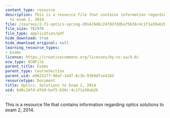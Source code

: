 ```yaml
---
content_type: resource
description: This is a resource file that contains information regarding optics solutions
  to exam 2, 2014.
file: /courses/2-71-optics-spring-2014/6d6c24fdd7ddbaf5636c4c1f1a30ab2b_MIT2_71S14_s14_quiz2_sols.pdf
file_size: 762976
file_type: application/pdf
hide_download: true
hide_download_original: null
learning_resource_types:
- Exams
license: https://creativecommons.org/licenses/by-nc-sa/4.0/
ocw_type: OCWFile
parent_title: Exams
parent_type: CourseSection
parent_uid: e9623177-98af-3a97-6c3b-93b9d7ce4183
resourcetype: Document
title: Optics, Solutions to Exam 2, 2014
uid: 6d6c24fd-d7dd-baf5-636c-4c1f1a30ab2b
---
```

This is a resource file that contains information regarding optics solutions to exam 2, 2014.